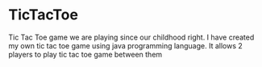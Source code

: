 # TicTacToe
Tic Tac Toe game we are playing since our childhood right. I have created my own tic tac toe game using java programming language. It allows 2 players to play tic tac toe game between them 
